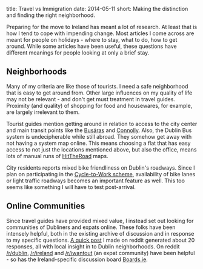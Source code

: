 title: Travel vs Immigration
date: 2014-05-11
short: Making the distinction and finding the right neighborhood.

Preparing for the move to Ireland has meant a lot of research. At least that is how I tend to cope with impending change. Most articles I come across are meant for people on holidays - where to stay, what to do, how to get around. While some articles have been useful, these questions have different meanings for people looking at only a brief stay.

Neighborhoods
-------------

Many of my criteria are like those of tourists. I need a safe neighborhood that is easy to get around from. Other large influences on my quality of life may not be relevant - and don't get must treatment in travel guides. Proximity (and quality) of shopping for food and housewares, for example, are largely irrelevant to them.

Tourist guides mention getting around in relation to access to the city center and main transit points like the [Busáras](https://en.wikipedia.org/wiki/Bus%C3%A1ras) and [Connolly](https://en.wikipedia.org/wiki/Dublin_Connolly_railway_station). Also, the Dublin Bus system is undecipherable while still abroad. They somehow get away with not having a system map online. This means choosing a flat that has easy access to not just the locations mentioned above, but also the office, means lots of manual runs of [HitTheRoad](http://hittheroad.ed) maps.

City residents reports mixed bike friendliness on Dublin's roadways. Since I plan on participating in the [Cycle-to-Work scheme](http://www.citizensinformation.ie/en/money_and_tax/tax/income_tax_credits_and_reliefs/cycle_to_work_scheme.html), availability of bike lanes or light traffic roadways becomes an important feature as well. This too seems like something I will have to test post-arrival.

Online Communities
------------------

Since travel guides have provided mixed value, I instead set out looking for communities of Dubliners and expats online. These folks have been intensely helpful, both in the existing archive of discussion and in response to my specific questions. [A quick post](http://www.reddit.com/r/Dublin/comments/20d9kd/moving_to_dublin_neighborhood_recommendations/) I made on reddit generated about 20 responses, all with local insight in to Dublin neighborhoods. On reddit [/r/dublin](http://reddit.com/r/dublin), [/r/ireland](http://reddit.com/r/ireland) and [/r/iwantout](http://reddit.com/r/iwantout) (an expat community) have been helpful - so has the Ireland-specific discussion board [Boards.ie](http://boards.ie).
